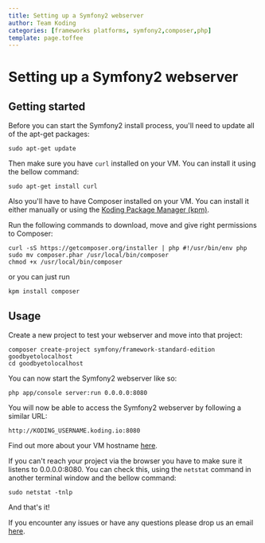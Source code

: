 ```yaml
---
title: Setting up a Symfony2 webserver
author: Team Koding
categories: [frameworks platforms, symfony2,composer,php]
template: page.toffee
---
```


# Setting up a Symfony2 webserver

## Getting started

Before you can start the Symfony2 install process, you'll need to update all of the apt-get packages:

```
sudo apt-get update
```

Then make sure you have `curl` installed on your VM. You can install it using the bellow command:

```
sudo apt-get install curl
```

Also you'll have to have Composer installed on your VM. You can install it either manually or using the [Koding Package Manager (kpm)](http://learn.koding.com/guides/getting-started-kpm/).

Run the following commands to download, move and give right permissions to Composer:

```
curl -sS https://getcomposer.org/installer | php #!/usr/bin/env php
sudo mv composer.phar /usr/local/bin/composer
chmod +x /usr/local/bin/composer
```

or you can just run

```
kpm install composer
```

## Usage

Create a new project to test your webserver and move into that project:

```
composer create-project symfony/framework-standard-edition goodbyetolocalhost
cd goodbyetolocalhost
```

You can now start the Symfony2 webserver like so:

```
php app/console server:run 0.0.0.0:8080
```

You will now be able to access the Symfony2 webserver by following a similar URL:

```
http://KODING_USERNAME.koding.io:8080
```

Find out more about your VM hostname [here](http://learn.koding.com/faq/vm-hostname/).

If you can't reach your project via the browser you have to make sure it listens to 0.0.0.0:8080. You can check this, using the `netstat` command in another terminal window and the bellow command:

```
sudo netstat -tnlp
```

And that's it!

If you encounter any issues or have any questions please drop us an email [here](mailto:support@koding.com).
